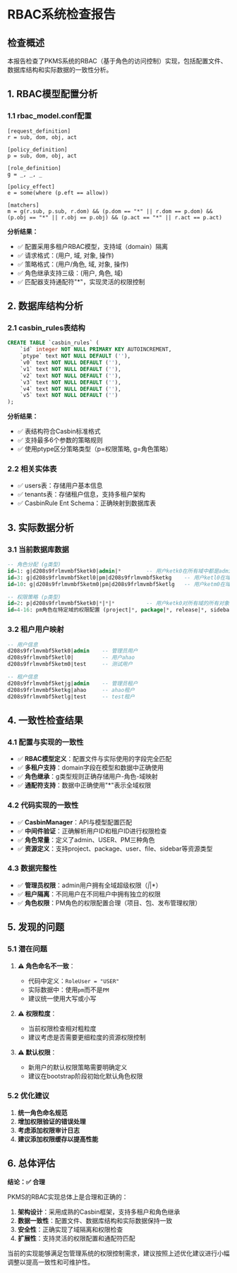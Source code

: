 # RBAC系统检查报告

## 检查概述

本报告检查了PKMS系统的RBAC（基于角色的访问控制）实现，包括配置文件、数据库结构和实际数据的一致性分析。

## 1. RBAC模型配置分析

### 1.1 rbac_model.conf配置
```
[request_definition]
r = sub, dom, obj, act

[policy_definition]
p = sub, dom, obj, act

[role_definition]
g = _, _, _

[policy_effect]
e = some(where (p.eft == allow))

[matchers]
m = g(r.sub, p.sub, r.dom) && (p.dom == "*" || r.dom == p.dom) && (p.obj == "*" || r.obj == p.obj) && (p.act == "*" || r.act == p.act)
```

**分析结果：**
- ✅ 配置采用多租户RBAC模型，支持域（domain）隔离
- ✅ 请求格式：(用户, 域, 对象, 操作)
- ✅ 策略格式：(用户/角色, 域, 对象, 操作)
- ✅ 角色继承支持三级：(用户, 角色, 域)
- ✅ 匹配器支持通配符"*"，实现灵活的权限控制

## 2. 数据库结构分析

### 2.1 casbin_rules表结构
```sql
CREATE TABLE `casbin_rules` (
    `id` integer NOT NULL PRIMARY KEY AUTOINCREMENT, 
    `ptype` text NOT NULL DEFAULT (''), 
    `v0` text NOT NULL DEFAULT (''), 
    `v1` text NOT NULL DEFAULT (''), 
    `v2` text NOT NULL DEFAULT (''), 
    `v3` text NOT NULL DEFAULT (''), 
    `v4` text NOT NULL DEFAULT (''), 
    `v5` text NOT NULL DEFAULT ('')
);
```

**分析结果：**
- ✅ 表结构符合Casbin标准格式
- ✅ 支持最多6个参数的策略规则
- ✅ 使用ptype区分策略类型（p=权限策略, g=角色策略）

### 2.2 相关实体表
- ✅ users表：存储用户基本信息
- ✅ tenants表：存储租户信息，支持多租户架构
- ✅ CasbinRule Ent Schema：正确映射到数据库表

## 3. 实际数据分析

### 3.1 当前数据库数据
```sql
-- 角色分配 (g类型)
id=1: g|d208s9frlmvmbf5ketk0|admin|*        -- 用户ketk0在所有域中都是admin角色
id=3: g|d208s9frlmvmbf5ketl0|pm|d208s9frlmvmbf5ketkg    -- 用户ketl0在域ketkg中是pm角色  
id=10: g|d208s9frlmvmbf5ketm0|pm|d208s9frlmvmbf5ketlg   -- 用户ketm0在域ketlg中是pm角色

-- 权限策略 (p类型)
id=2: p|d208s9frlmvmbf5ketk0|*|*|*          -- 用户ketk0对所有域的所有对象有所有操作权限
id=4-16: pm角色在特定域的权限配置 (project|*, package|*, release|*, sidebar|dashboard, etc.)
```

### 3.2 租户用户映射
```sql
-- 用户信息
d208s9frlmvmbf5ketk0|admin    -- 管理员用户
d208s9frlmvmbf5ketl0|         -- 用户ahao
d208s9frlmvmbf5ketm0|test     -- 测试用户

-- 租户信息  
d208s9frlmvmbf5ketjg|admin    -- 管理员租户
d208s9frlmvmbf5ketkg|ahao     -- ahao租户
d208s9frlmvmbf5ketlg|test     -- test租户
```

## 4. 一致性检查结果

### 4.1 配置与实现的一致性
- ✅ **RBAC模型定义**：配置文件与实际使用的字段完全匹配
- ✅ **多租户支持**：domain字段在模型和数据中正确使用
- ✅ **角色继承**：g类型规则正确存储用户-角色-域映射
- ✅ **通配符支持**：数据中正确使用"*"表示全域权限

### 4.2 代码实现的一致性
- ✅ **CasbinManager**：API与模型配置匹配
- ✅ **中间件验证**：正确解析用户ID和租户ID进行权限检查
- ✅ **角色常量**：定义了admin、USER、PM三种角色
- ✅ **资源定义**：支持project、package、user、file、sidebar等资源类型

### 4.3 数据完整性
- ✅ **管理员权限**：admin用户拥有全域超级权限（*|*|*）
- ✅ **租户隔离**：不同用户在不同租户中拥有独立的权限
- ✅ **角色权限**：PM角色的权限配置合理（项目、包、发布管理权限）

## 5. 发现的问题

### 5.1 潜在问题
1. **⚠️ 角色命名不一致**：
   - 代码中定义：`RoleUser = "USER"`
   - 实际数据中：使用`pm`而不是`PM`
   - 建议统一使用大写或小写

2. **⚠️ 权限粒度**：
   - 当前权限检查相对粗粒度
   - 建议考虑是否需要更细粒度的资源权限控制

3. **⚠️ 默认权限**：
   - 新用户的默认权限策略需要明确定义
   - 建议在bootstrap阶段初始化默认角色权限

### 5.2 优化建议
1. **统一角色命名规范**
2. **增加权限验证的错误处理**
3. **考虑添加权限审计日志**
4. **建议添加权限缓存以提高性能**

## 6. 总体评估

**结论：✅ 合理**

PKMS的RBAC实现总体上是合理和正确的：

1. **架构设计**：采用成熟的Casbin框架，支持多租户和角色继承
2. **数据一致性**：配置文件、数据库结构和实际数据保持一致
3. **安全性**：正确实现了域隔离和权限检查
4. **扩展性**：支持灵活的权限配置和通配符匹配

当前的实现能够满足包管理系统的权限控制需求，建议按照上述优化建议进行小幅调整以提高一致性和可维护性。